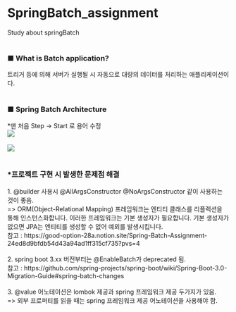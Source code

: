 # SpringBatch_assignment
Study about springBatch
</br></br>
<h3>■ What is Batch application?</h3>
트리거 등에 의해 서버가 실행될 시 자동으로 대량의 데이터를 처리하는 애플리케이션이다.
</br></br>
<h3>■ Spring Batch Architecture</h3>
*맨 처음 Step -> Start 로 용어 수정 
</br>
<img src=https://github.com/jiyoung10/SpringBatch_assignment/assets/124184748/ffcfa2dd-e638-49a0-9ca3-8c9925a93afd></img></br></br>
<img src=https://github.com/jiyoung10/SpringBatch_assignment/assets/124184748/ffab931c-34fa-4ee8-bfd3-e9dd56b68f9a></img></br></br>

<h3>*프로젝트 구현 시 발생한 문제점 해결</h3>
1. @builder 사용시 @AllArgsConstructor @NoArgsConstructor 같이 사용하는 것이 좋음.</br>
=> ORM(Object-Relational Mapping) 프레임워크는 엔티티 클래스를 리플렉션을 통해 인스턴스화합니다. 이러한 프레임워크는 기본 생성자가 필요합니다. 기본 생성자가 없으면 JPA는 엔티티를 생성할 수 없어 예외를 발생시킵니다.</br>
참고 : https://good-option-28a.notion.site/Spring-Batch-Assignment-24ed8d9bfdb54d43a94ad1ff315cf735?pvs=4
</br></br>
2. spring boot 3.xx 버전부터는 @EnableBatch가 deprecated 됨.</br>
참고 : https://github.com/spring-projects/spring-boot/wiki/Spring-Boot-3.0-Migration-Guide#spring-batch-changes
</br></br>
3. @value 어노테이션은 lombok 제공과 spring 프레임워크 제공 두가지가 있음.</br>
=> 외부 프로퍼티를 읽을 때는 spring 프레임워크 제공 어노테이션을 사용해야 함.

